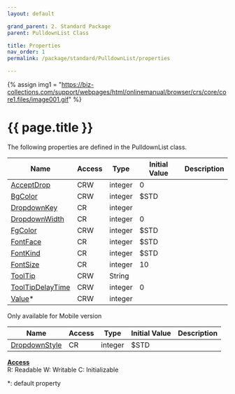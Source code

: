 ```yaml
---
layout: default

grand_parent: 2. Standard Package
parent: PulldownList Class

title: Properties
nav_order: 1
permalink: /package/standard/PulldownList/properties

---
```

{% assign img1 = "https://biz-collections.com/support/webpages/html/onlinemanual/browser/crs/core/core1.files/image001.gif" %}


# {{ page.title }}

The following properties are defined in the PulldownList class.

|Name       | Access | Type   | Initial Value | Description |
|----------	|--------|--------|---------------|-------------|
|[AcceptDrop](/package/standard/PulldownList/properties/acceptdrop) | CRW | integer | 0 | |
|[BgColor](/package/standard/PulldownList/properties/bgcolor) | CRW | integer | $STD | |
|[DropdownKey](/package/standard/PulldownList/properties/dropdownkey) | CR | integer |  | |
|[DropdownWidth](/package/standard/PulldownList/properties/dropdownwidth) | CR | integer | 0 | |
|[FgColor](/package/standard/PulldownList/properties/fgcolor) | CRW | integer | $STD | |
|[FontFace](/package/standard/PulldownList/properties/fontface) | CR | integer | $STD | |
|[FontKind](/package/standard/PulldownList/properties/fontkind) | CR | integer | $STD | |
|[FontSize](/package/standard/PulldownList/properties/fontsize) | CR | integer | 10 | |
|[ToolTip](/package/standard/PulldownList/properties/tooltip) | CRW | String |  | |
|[ToolTipDelayTime](/package/standard/PulldownList/properties/tooltipdelaytime) | CRW | integer | 0 | |
|[Value](/package/standard/PulldownList/properties/value)* | CRW | integer |  | |

Only available for Mobile version

|Name       | Access | Type   | Initial Value | Description |
|----------	|--------|--------|---------------|-------------|
|[DropdownStyle](/package/standard/PulldownList/properties/dropdownstyle) | CR | integer | $STD  |             |


<u><b>Access</b></u><br>
R: Readable
W: Writable
C: Initializable

*: default property
